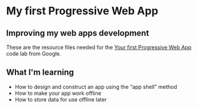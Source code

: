 # My first Progressive Web App
## Improving my web apps development

These are the resource files needed for the [Your first Progressive Web App](https://codelabs.developers.google.com/codelabs/your-first-pwapp/)
code lab from Google.

## What I'm learning
* How to design and construct an app using the “app shell” method
* How to make your app work offline
* How to store data for use offline later
